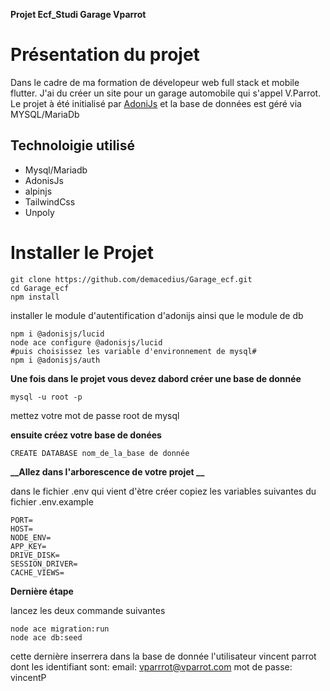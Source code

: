 **Projet Ecf_Studi Garage Vparrot**

# Présentation du projet #
Dans le cadre de ma formation de dévelopeur web full stack et mobile flutter.
J'ai du créer un site pour un garage automobile qui s'appel V.Parrot.
Le projet à été initialisé par [AdoniJs](https://adonisjs.com/) et la base de données est géré via 
MYSQL/MariaDb


## Technoloigie utilisé ##

* Mysql/Mariadb
* AdonisJs
* alpinjs
* TailwindCss
* Unpoly

# Installer le Projet #

```
git clone https://github.com/demacedius/Garage_ecf.git
cd Garage_ecf
npm install

```

installer le module d'autentification d'adonijs ainsi que le module de db

```
npm i @adonisjs/lucid
node ace configure @adonisjs/lucid
#puis choisissez les variable d'environnement de mysql#
npm i @adonisjs/auth
```

**__Une fois dans le projet vous devez dabord créer une base de donnée__**

```
mysql -u root -p
``` 
mettez votre mot de passe root de mysql

__ensuite créez votre base de donées__

```
CREATE DATABASE nom_de_la_base de donnée

```

**__Allez dans l'arborescence de votre projet  __**

dans le fichier .env qui vient d'ètre créer copiez les variables
suivantes du fichier .env.example

```
PORT=
HOST=
NODE_ENV=
APP_KEY=
DRIVE_DISK=
SESSION_DRIVER=
CACHE_VIEWS=
```

**__Dernière étape__**

lancez les deux commande suivantes 

```
node ace migration:run
node ace db:seed
```

cette dernière inserrera dans la base de donnée l'utilisateur 
vincent parrot dont les identifiant sont:
email: vparrrot@vparrot.com
mot de passe: vincentP
